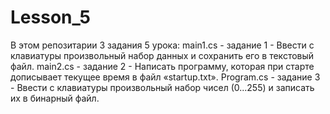 # Lesson_5
В этом репозитарии 3 задания 5 урока:
main1.cs - задание 1 - Ввести с клавиатуры произвольный набор данных и сохранить его в текстовый файл.
main2.cs - задание 2 - Написать программу, которая при старте дописывает текущее время в файл «startup.txt».
Program.cs - задание 3 - Ввести с клавиатуры произвольный набор чисел (0...255) и записать их в бинарный файл.
